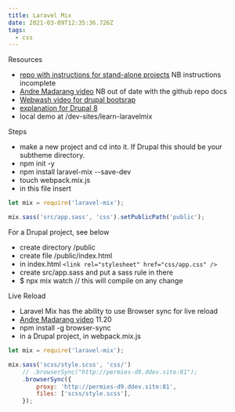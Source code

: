 ```yaml
---
title: Laravel Mix
date: 2021-03-09T12:35:36.726Z
tags:
  - css
---
```


Resources

-   [repo with instructions for stand-alone projects](https://github.com/JeffreyWay/laravel-mix/blob/master/docs/installation.md#stand-alone-projects) NB instructions incomplete
-   [Andre Madarang video](https://www.youtube.com/watch?v=mTlf0PgwS9w&ab_channel=AndreMadarang) NB out of date with the github repo docs
-   [Webwash video for drupal bootsrap](https://www.youtube.com/watch?v=BYo4m_VyG24&t=566s&ab_channel=WebWash)
-   [explanation for Drupal 8](https://fraserclark.com/blog/laravel-mix-with-drupal)
-   local demo at /dev-sites/learn-laravelmix

Steps

-   make a new project and cd into it. If Drupal this should be your subtheme directory.
-   npm init -y
-   npm install laravel-mix --save-dev
-   touch webpack.mix.js
-   in this file insert

```js
let mix = require('laravel-mix');

mix.sass('src/app.sass', 'css').setPublicPath('public');
```

For a Drupal project, see below

-   create directory /public
-   create file /public/index.html
-   in index.html `<link rel="stylesheet" href="css/app.css" />`
-   create src/app.sass and put a sass rule in there
-   $ npx mix watch // this will compile on any change

Live Reload

-   Laravel Mix has the ability to use Browser sync for live reload
-   [Andre Madarang video](https://www.youtube.com/watch?v=mTlf0PgwS9w&ab_channel=AndreMadarang) 11.20
-   npm install -g browser-sync
-   in a Drupal project, in webpack.mix.js

```js
let mix = require('laravel-mix');

mix.sass('scss/style.scss', 'css/')
	// .browserSync("http://permies-d9.ddev.site:81");
	.browserSync({
		proxy: 'http://permies-d9.ddev.site:81',
		files: ['scss/style.scss'],
	});
```
